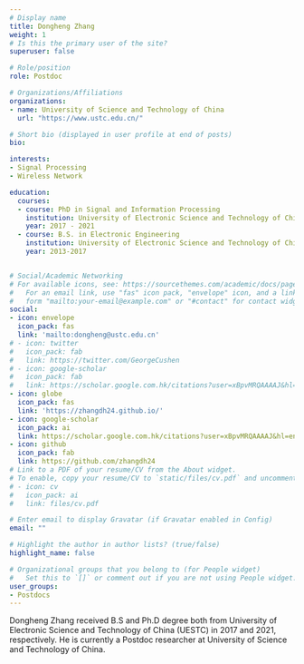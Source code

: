 ```yaml
---
# Display name
title: Dongheng Zhang
weight: 1
# Is this the primary user of the site?
superuser: false

# Role/position
role: Postdoc

# Organizations/Affiliations
organizations:
- name: University of Science and Technology of China
  url: "https://www.ustc.edu.cn/"

# Short bio (displayed in user profile at end of posts)
bio: 

interests:
- Signal Processing
- Wireless Network

education:
  courses:
  - course: PhD in Signal and Information Processing
    institution: University of Electronic Science and Technology of China
    year: 2017 - 2021
  - course: B.S. in Electronic Engineering
    institution: University of Electronic Science and Technology of China
    year: 2013-2017


# Social/Academic Networking
# For available icons, see: https://sourcethemes.com/academic/docs/page-builder/#icons
#   For an email link, use "fas" icon pack, "envelope" icon, and a link in the
#   form "mailto:your-email@example.com" or "#contact" for contact widget.
social:
- icon: envelope
  icon_pack: fas
  link: 'mailto:dongheng@ustc.edu.cn'
# - icon: twitter
#   icon_pack: fab
#   link: https://twitter.com/GeorgeCushen
# - icon: google-scholar
#   icon_pack: fab
#   link: https://scholar.google.com.hk/citations?user=xBpvMRQAAAAJ&hl=en
- icon: globe
  icon_pack: fas
  link: 'https://zhangdh24.github.io/'
- icon: google-scholar
  icon_pack: ai
  link: https://scholar.google.com.hk/citations?user=xBpvMRQAAAAJ&hl=en
- icon: github
  icon_pack: fab
  link: https://github.com/zhangdh24
# Link to a PDF of your resume/CV from the About widget.
# To enable, copy your resume/CV to `static/files/cv.pdf` and uncomment the lines below.
# - icon: cv
#   icon_pack: ai
#   link: files/cv.pdf

# Enter email to display Gravatar (if Gravatar enabled in Config)
email: ""

# Highlight the author in author lists? (true/false)
highlight_name: false

# Organizational groups that you belong to (for People widget)
#   Set this to `[]` or comment out if you are not using People widget.
user_groups:
- Postdocs
---
```


Dongheng Zhang received B.S and Ph.D degree both from University of Electronic Science and Technology of China (UESTC) in 2017 and 2021, respectively. He is currently a Postdoc
researcher at University of Science and Technology of China. 